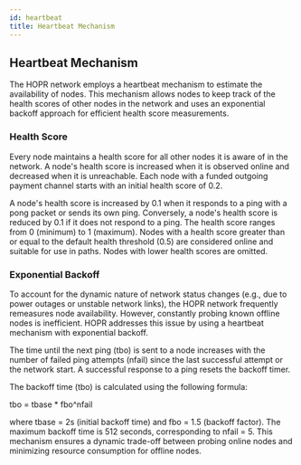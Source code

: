 ```yaml
---
id: heartbeat
title: Heartbeat Mechanism
---
```


## Heartbeat Mechanism

The HOPR network employs a heartbeat mechanism to estimate the availability of nodes. This mechanism allows nodes to keep track of the health scores of other nodes in the network and uses an exponential backoff approach for efficient health score measurements.

### Health Score

Every node maintains a health score for all other nodes it is aware of in the network. A node's health score is increased when it is observed online and decreased when it is unreachable. Each node with a funded outgoing payment channel starts with an initial health score of 0.2.

A node's health score is increased by 0.1 when it responds to a ping with a pong packet or sends its own ping. Conversely, a node's health score is reduced by 0.1 if it does not respond to a ping. The health score ranges from 0 (minimum) to 1 (maximum). Nodes with a health score greater than or equal to the default health threshold (0.5) are considered online and suitable for use in paths. Nodes with lower health scores are omitted.

### Exponential Backoff

To account for the dynamic nature of network status changes (e.g., due to power outages or unstable network links), the HOPR network frequently remeasures node availability. However, constantly probing known offline nodes is inefficient. HOPR addresses this issue by using a heartbeat mechanism with exponential backoff.

The time until the next ping (tbo) is sent to a node increases with the number of failed ping attempts (nfail) since the last successful attempt or the network start. A successful response to a ping resets the backoff timer.

The backoff time (tbo) is calculated using the following formula:

tbo = tbase * fbo^nfail

where tbase = 2s (initial backoff time) and fbo = 1.5 (backoff factor). The maximum backoff time is 512 seconds, corresponding to nfail = 5. This mechanism ensures a dynamic trade-off between probing online nodes and minimizing resource consumption for offline nodes.